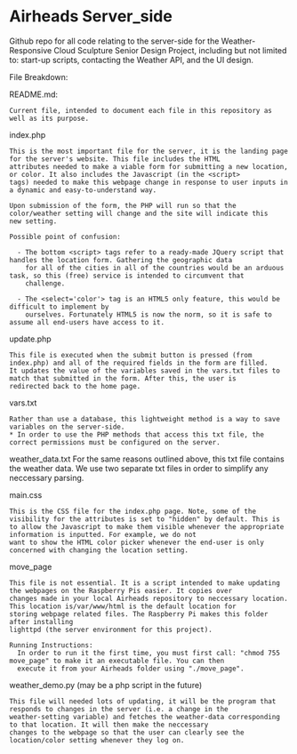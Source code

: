 # Airheads Server_side
Github repo for all code relating to the server-side for the Weather-Responsive Cloud Sculpture Senior Design Project, 
including but not limited to: start-up scripts, contacting the Weather API, and the UI design.

File Breakdown:

  README.md:
    
    Current file, intended to document each file in this repository as well as its purpose.
    
  index.php
  
    This is the most important file for the server, it is the landing page for the server's website. This file includes the HTML 
    attributes needed to make a viable form for submitting a new location, or color. It also includes the Javascript (in the <script> 
    tags) needed to make this webpage change in response to user inputs in a dynamic and easy-to-understand way. 
    
    Upon submission of the form, the PHP will run so that the color/weather setting will change and the site will indicate this 
    new setting.
    
    Possible point of confusion:
      
      - The bottom <script> tags refer to a ready-made JQuery script that handles the location form. Gathering the geographic data
        for all of the cities in all of the countries would be an arduous task, so this (free) service is intended to circumvent that
        challenge.
        
      - The <select='color'> tag is an HTML5 only feature, this would be difficult to implement by 
        ourselves. Fortunately HTML5 is now the norm, so it is safe to assume all end-users have access to it.
        
  update.php
    
    This file is executed when the submit button is pressed (from index.php) and all of the required fields in the form are filled.
    It updates the value of the variables saved in the vars.txt files to match that submitted in the form. After this, the user is 
    redirected back to the home page.
    
 vars.txt
    
    Rather than use a database, this lightweight method is a way to save variables on the server-side.
    * In order to use the PHP methods that access this txt file, the correct permissions must be configured on the server.
    
  weather_data.txt
    For the same reasons outlined above, this txt file contains the weather data. We use two separate txt files in order to simplify any
    neccessary parsing. 
      
  main.css
  
    This is the CSS file for the index.php page. Note, some of the visibility for the attributes is set to "hidden" by default. This is
    to allow the Javascript to make them visible whenever the appropriate information is inputted. For example, we do not 
    want to show the HTML color picker whenever the end-user is only concerned with changing the location setting.
   
  move_page
    
    This file is not essential. It is a script intended to make updating the webpages on the Raspberry Pis easier. It copies over 
    changes made in your local Airheads repository to neccessary location. This location is/var/www/html is the default location for
    storing webpage related files. The Raspberry Pi makes this folder after installing 
    lighttpd (the server environment for this project).
    
    Running Instructions:
      In order to run it the first time, you must first call: "chmod 755 move_page" to make it an executable file. You can then 
      execute it from your Airheads folder using "./move_page".
  
  weather_demo.py (may be a php script in the future)
  
    This file will needed lots of updating, it will be the program that responds to changes in the server (i.e. a change in the 
    weather-setting variable) and fetches the weather-data corresponding to that location. It will then make the neccessary
    changes to the webpage so that the user can clearly see the location/color setting whenever they log on.
    
